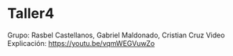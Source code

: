 # Taller4
Grupo: Rasbel Castellanos, Gabriel Maldonado, Cristian Cruz
Video Explicación: https://youtu.be/vqmWEGVuwZo
